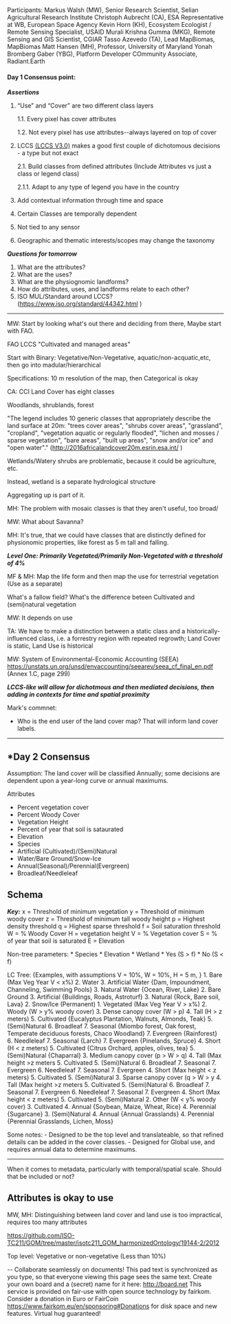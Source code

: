 Participants:
Markus Walsh (MW), Senior Research Scientist, Selian Agricultural Research Institute
Christoph Aubrecht (CA), ESA Representative at WB, European Space Agency
Kevin Horn (KH), Ecosystem Ecologist / Remote Sensing Specialist, USAID
Murali Krishna Gumma (MKG), Remote Sensing and GIS Scientist, CGIAR
Tasso Azevedo (TA), Lead MapBiomas, MapBiomas
Matt Hansen (MH), Professor, University of Maryland
Yonah Bromberg Gaber (YBG), Platform Developer COmmunity Associate, Radiant.Earth


#### Day 1 Consensus point:

***Assertions***	
1. “Use” and “Cover” are two different class layers
	
	1.1. Every pixel has cover attributes
	
	1.2. Not every pixel has use attributes--always layered on top of cover

2. LCCS [(LCCS V3.0)](LCCS_v3.0.pdf) makes a good first couple of dichotomous decisions - a type but not exact

	2.1. Build classes from defined attributes (Include Attributes vs just a class or legend class)

	2.1.1. Adapt to any type of legend you have in the country

3. Add contextual information through time and space
4. Certain Classes are temporally dependent
5. Not tied to any sensor
6. Geographic and thematic interests/scopes may change the taxonomy

***Questions for tomorrow***
1. What are the attributes?
2. What are the uses?
3. What are the physiognomic landforms?
4. How do attributes, uses, and landforms relate to each other?
5. ISO MUL/Standard around LCCS? (https://www.iso.org/standard/44342.html )


--------------------------------------



MW: Start by looking what's out there and deciding from there, Maybe start with FAO.

FAO LCCS "Cultivated and managed areas"

Start with Binary: Vegetative/Non-Vegetative, aquatic/non-acquatic,etc, then go into madular/hierarchical


Specifications: 10 m resolution of the map, then Categorical is okay


CA: CCI Land Cover has eight classes

Woodlands, shrublands, forest

"The legend includes 10 generic classes that appropriately describe the land surface at 20m: "trees cover areas", "shrubs cover areas", "grassland", "cropland", "vegetation aquatic or regularly flooded", "lichen and mosses / sparse vegetation", "bare areas", "built up areas", "snow and/or ice" and "open water"." (http://2016africalandcover20m.esrin.esa.int/ ) 


Wetlands/Watery shrubs are problematic, because it could be agriculture, etc. 

Instead, wetland is a separate hydrological structure


Aggregating up is part of it.


MH: The problem with mosaic classes is that they aren't useful, too broad/

MW: What about Savanna?

MH: It's true, that we could have classes that are distinctly defined for physionomic properties, like forest as 5 m tall and falling. 

***Level One: Primarily Vegetated/Primarily Non-Vegetated with a threshold of 4%***

MF & MH: Map the life form and then map the use for terrestrial vegetation (Use as a separate)

What's a fallow field? What's the difference beteen Cultivated and (semi)natural vegetation

MW: It depends on use

TA: We have to make a distinction between a static class and a historically-influenced class, i.e. a forrestry region with repeated regrowth; Land Cover is static, Land Use is historical


MW: System of Environmental-Economic Accounting (SEEA) https://unstats.un.org/unsd/envaccounting/seearev/seea_cf_final_en.pdf (Annex 1.C, page 299)

***LCCS-like will allow for dichotmous and then mediated decisions, then adding in contexts for time and spatial proximity***


Mark's commnet:
- Who is the end user of the land cover map? That will inform land cover labels. 
    

-----------------------------------------------
*Day 2 Consensus
-----------------------------------------------

Assumption: The land cover will be classified Annually; some decisions are dependent upon a year-long curve or annual maximums.

Attributes
- Percent vegetation cover
- Percent Woody Cover
- Vegetation Height
- Percent of year that soil is sataurated
- Elevation
- Species
- Artificial (Cultivated)/(Semi)Natural
- Water/Bare Ground/Snow-Ice
- Annual(Seasonal)/Perennial(Evergreen)
- Broadleaf/Needleleaf

## Schema


***Key:*** 
	x = Threshold of minimum vegetation
	y = Threshold of minimum woody cover
	z = Threshold of minimum tall woody height
	p = Highest density threshold
	q = Highest sparse threshold
	f = Soil saturation threshold
	W = % Woody Cover
	H = vegetation height
	V = % Vegetation cover
	S = % of year that soil is saturated
	E = Elevation

Non-tree parameters:
	* Species
	* Elevation
	* Wetland
		* Yes (S > f)
		* No (S < f)

LC Tree: {Examples, with assumptions V = 10%, W = 10%, H = 5 m, }
	1. Bare (Max Veg Year V < x%)
		2. Water
			3. Artificial Water {Dam, Impoundment, Channeling, Swimming Pools}
			3. Natural Water {Ocean, River, Lake}
		2. Bare Ground
			3. Artificial {Buildings, Roads, Astroturf}
			3. Natural {Rock, Bare soil, Lava}
		2. Snow/Ice (Permanent)
	1. Vegetated (Max Veg Year V > x%)
		2. Woody (W > y% woody cover)
			3. Dense canopy cover (W > p)
				4. Tall (H > z meters) 
					5. Cultivated {Eucalyptus Plantation, Walnuts, Almonds, Teak}
					5. (Semi)Natural
						6. Broadleaf
							7. Seasonal {Miombo forest, Oak forest, Temperate deciduous forests, Chaco Woodland}
							7. Evergreen {Rainforest}
						6. Needleleaf
							7. Seasonal  {Larch}
							7. Evergreen {Pinelands, Spruce}
				4. Short (H < z meters)
					5. Cultivated {Citrus Orchard, apples, olives, tea}
					5. (Semi)Natural {Chaparral}
			3. Medium canopy cover (p > W > q)
				4. Tall (Max height >z meters
					5. Cultivated
					5. (Semi)Natural
						6. Broadleaf
							7. Seasonal
							7. Evergreen
						6. Needleleaf
							7. Seasonal
							7. Evergreen
				4. Short (Max height < z meters)
					5. Cultivated
					5. (Semi)Natural
			3. Sparse canopy cover (q > W > y
				4. Tall (Max height >z meters
					5. Cultivated
					5. (Semi)Natural
						6. Broadleaf
							7. Seasonal
							7. Evergreen
						6. Needleleaf
							7. Seasonal
							7. Evergreen
				4. Short (Max height < z meters)
					5. Cultivated
					5. (Semi)Natural
		2. Other (W < y% woody cover)
			3. Cultivated 
				4. Annual {Soybean, Maize, Wheat, Rice} 
				4. Perennial {Sugarcane}
			3. (Semi)Natural
				4. Annual {Annual Grasslands}
				4. Perennial {Perennial Grasslands, Lichen, Moss}

Some notes:
	- Designed to be the top level and translateable, so that refined details can be added in the cover classes.
	- Designed for Global use, and requires annual data to determine maximums.


-----------------------------------------------------

When it comes to metadata, particularly with temporal/spatial scale. Should that be included or not? 

## Attributes is okay to use

MW, MH: Distinguishing between land cover and land use is too impractical, requires too many attributes

https://github.com/ISO-TC211/GOM/tree/master/isotc211_GOM_harmonizedOntology/19144-2/2012

Top level: Vegetative or non-vegetative (Less than 10%)

--
Collaborate seamlessly on documents! This pad text is synchronized as you type, so that everyone viewing this page sees the same text. 
Create your own board and a (secret) name for it here: http://board.net This service is provided on fair-use with open source technology by fairkom. 
Consider a donation in Euro or FairCoin https://www.fairkom.eu/en/sponsoring#Donations for disk space and new features. Virtual hug guaranteed! 

